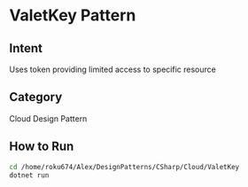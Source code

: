 # ValetKey Pattern

## Intent
Uses token providing limited access to specific resource

## Category
Cloud Design Pattern

## How to Run
```bash
cd /home/roku674/Alex/DesignPatterns/CSharp/Cloud/ValetKey
dotnet run
```
